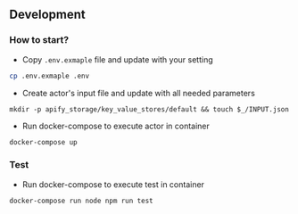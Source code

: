 ## Development

### How to start?

- Copy `.env.exmaple` file and update with your setting

```sh
cp .env.exmaple .env
```

- Create actor's input file and update with all needed parameters

```
mkdir -p apify_storage/key_value_stores/default && touch $_/INPUT.json
```

- Run docker-compose to execute actor in container

```sh
docker-compose up
```

### Test

- Run docker-compose to execute test in container

```sh
docker-compose run node npm run test
```

